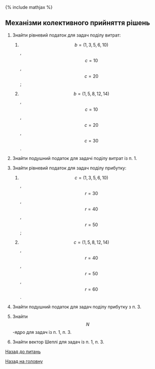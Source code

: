 <!-- 15.05 -->
{% include mathjax %}

## Механізми колективного прийняття рішень

1. Знайти рівневий податок для задач поділу витрат:

	1. $$b = (1, 3, 5, 6, 10)$$, $$c = 10$$, $$c = 20$$;

	2. $$b = (1, 5, 8, 12, 14)$$, $$c = 10$$, $$c = 20$$, $$c = 30$$.

2. Знайти подушний податок для задачі поділу витрат із п.&nbsp;1.

3. Знайти рівневий податок для задач поділу прибутку:

	1. $$c = (1, 3, 5, 6, 10)$$, $$r = 30$$, $$r = 40$$, $$r = 50$$;

	2. $$c = (1, 5, 8, 12, 14)$$, $$r = 40$$, $$r = 50$$, $$r = 60$$.

4. Знайти подушний податок для задач поділу прибутку з п.&nbsp;3.

5. Знайти $$N$$-ядро для задач із п.&nbsp;1, п.&nbsp;3.

6. Знайти вектор Шеплі для задач із п.&nbsp;1, п.&nbsp;3.

[Назад до питань](README.md)

[Назад на головну](../README.md)
